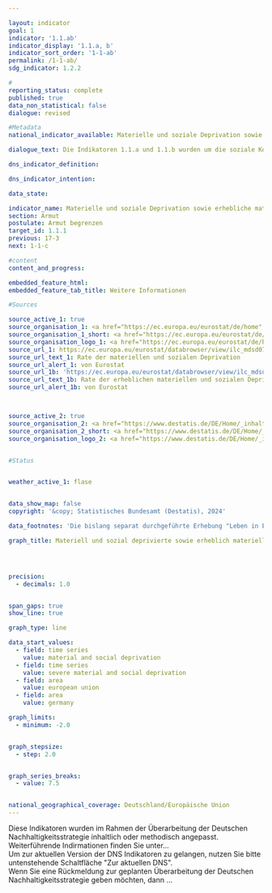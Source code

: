 ```yaml
---

layout: indicator        
goal: 1        
indicator: '1.1.ab'        
indicator_display: '1.1.a, b'        
indicator_sort_order: '1-1-ab'        
permalink: /1-1-ab/        
sdg_indicator: 1.2.2        

#
reporting_status: complete        
published: true        
data_non_statistical: false        
dialogue: revised

#Metadata        
national_indicator_available: Materielle und soziale Deprivation sowie erhebliche materielle und soziale Deprivation        

dialogue_text: Die Indikatoren 1.1.a und 1.1.b wurden um die soziale Komponente erweitert, sodass neben der (erheblichen) materiellen Deprivation nun auch die (erhebliche) soziale Deprivation abgebildet wird.

dns_indicator_definition:

dns_indicator_intention:         

data_state:       

indicator_name: Materielle und soziale Deprivation sowie erhebliche materielle und soziale Deprivation          
section: Armut        
postulate: Armut begrenzen        
target_id: 1.1.1        
previous: 17-3        
next: 1-1-c       

#content         
content_and_progress:        

embedded_feature_html:
embedded_feature_tab_title: Weitere Informationen        

#Sources        

source_active_1: true
source_organisation_1: <a href="https://ec.europa.eu/eurostat/de/home" target="_blank" onclick="return confirm_alert('von Eurostat', 'De')">Eurostat</a>
source_organisation_1_short: <a href="https://ec.europa.eu/eurostat/de/home" target="_blank" onclick="return confirm_alert('von Eurostat', 'De')">Eurostat</a>
source_organisation_logo_1: <a href="https://ec.europa.eu/eurostat/de/home" target="_blank" onclick="return confirm_alert('von Eurostat', 'De')"><img src="https://dns-indikatoren.de/public/OrgImgDe/eurostat.png" alt="Eurostat" title=" Klicken Sie hier um zur Homepage der Organisation Eurostat zu gelangen." style="height:60px; width:148px; border:transparent"/></a>
source_url_1: https://ec.europa.eu/eurostat/databrowser/view/ilc_mdsd07__custom_9871045/default/table?lang=de'
source_url_text_1: Rate der materiellen und sozialen Deprivation
source_url_alert_1: von Eurostat
source_url_1b: 'https://ec.europa.eu/eurostat/databrowser/view/ilc_mdsd11__custom_9871444/default/table?lang=de'
source_url_text_1b: Rate der erheblichen materiellen und sozialen Deprivation
source_url_alert_1b: von Eurostat



source_active_2: true
source_organisation_2: <a href="https://www.destatis.de/DE/Home/_inhalt.html" target="_blank">Statistisches Bundesamt</a>
source_organisation_2_short: <a href="https://www.destatis.de/DE/Home/_inhalt.html" target="_blank">Statistisches Bundesamt</a>
source_organisation_logo_2: <a href="https://www.destatis.de/DE/Home/_inhalt.html" target="_blank"><img src="https://dns-indikatoren.de/public/OrgImgDe/destatis.png" alt="Statistisches Bundesamt" title=" Klicken Sie hier um zur Homepage der Organisation Statistisches Bundesamt zu gelangen." style="height:60px; width:148px; border:transparent"/></a>


#Status        


weather_active_1: flase


data_show_map: false        
copyright: '&copy; Statistisches Bundesamt (Destatis), 2024'        

data_footnotes: 'Die bislang separat durchgeführte Erhebung "Leben in Europa" (<abbr title="EU-Statistics on Income and Living Conditions (Statistik über Einkommen und Lebensbedingungen)" tabindex="0">EU-SILC</abbr>) wurde 2020&nbsp;in den Mikrozensus als Unterstichprobe integriert. Durch den Wechsel von einer freiwilligen zu einer in Teilen auskunftspflichtigen Befragung verbunden mit einer neuen Stichprobenzusammensetzung sind ein Vergleich der Daten des Erhebungsjahres 2020&nbsp;mit den Vorjahren und die Berechnung der Wettersymbole nicht möglich (Zeitreihenbruch).<br>• Für die EU: 2019&nbsp;von <abbr title="European Statistical Office (Statistisches Amt der Europäischen Union)" tabindex="0">Eurostat</abbr> geschätzte Daten, ab 2020: <abbr title="Europäische Union mit 27&nbsp;Mitgliedsstaaten (ohne das Vereinigte Königreich)" tabindex="0">EU-27</abbr>&nbsp;(ohne Vereinigtes Königreich).'        

graph_title: Materiell und sozial deprivierte sowie erheblich materiell und sozial deprivierte Personen        




precision:
  - decimals: 1.0


span_gaps: true        
show_line: true        

graph_type: line        

data_start_values:
  - field: time series
    value: material and social deprivation
  - field: time series
    value: severe material and social deprivation
  - field: area
    value: european union
  - field: area
    value: germany        

graph_limits:
  - minimum: -2.0


graph_stepsize:
  - step: 2.0


graph_series_breaks:
  - value: 7.5


national_geographical_coverage: Deutschland/Europäische Union                
---
```



<div>
  <div class="my-header">
    <label class="default"><i class="fa fa-wrench" aria-hidden="true"></i> Diese Indikatoren wurden im Rahmen der Überarbeitung der Deutschen Nachhaltigkeitsstrategie inhaltlich oder methodisch angepasst. Weiterführende Indirmationen finden Sie unter...<br>Um zur aktuellen Version der DNS Indikatoren zu gelangen, nutzen Sie bitte untenstehende Schaltfläche "Zur aktuellen DNS".<br>Wenn Sie eine Rückmeldung zur geplanten Überarbeitung der Deutschen Nachhaltigkeitsstrategie geben möchten, dann ...
    </label>
  </div>
</div>
